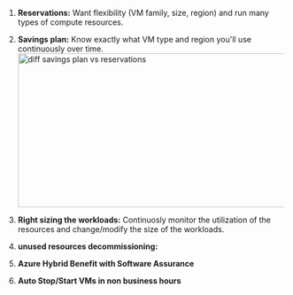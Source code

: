 1. **Reservations:** Want flexibility (VM family, size, region) and run many types of compute resources.
2. **Savings plan:** Know exactly what VM type and region you'll use continuously over time.
   <img width="806" height="278" alt="diff savings plan vs reservations" src="https://github.com/user-attachments/assets/e4ff0856-f4e5-4636-a78b-cb696c57fdef" />


3. **Right sizing the workloads:** Continuosly monitor the utilization of the resources and change/modify the size of the workloads.
4. **unused resources decommissioning:** 
5. **Azure Hybrid Benefit with Software Assurance**
6. **Auto Stop/Start VMs in non business hours**

